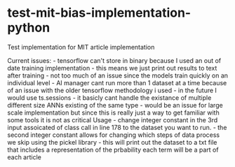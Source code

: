# test-mit-bias-implementation-python
Test implementation for MIT article implementation

Current issues:
    - tensorflow can't store in binary because I used an out of date training implementation
        - this means we just print out results to text after training 
        - not too much of an issue since the models train quickly on an individual level
    - AI manager cant run more than 1 dataset at a time because of an issue with the older tensorflow methodology i used
        - in the future I would use ts.sessions
        - it basicly cant handle the existance of multiple different size ANNs existing of the same type
            - would be an issue for large scale implementation but since this is really just a way to get familiar with some tools it is not as critical
Usage
    - change integer constant in the 3rd input assoicated of class call in line 178 to the dataset you want to run.
    - the second integer constant allows for changing which steps of data process we skip using the pickel library
    - this will print out the dataset to a txt file that includes a representation of the prbability each term will be a part of each article